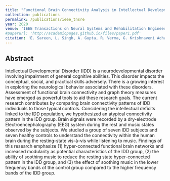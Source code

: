 ```yaml
---
title: "Functional Brain Connectivity Analysis in Intellectual Developmental Disorder during Music Perception"
collection: publications
permalink: /publications/ieee_tnsre
year: 2020
venue: 'IEEE Transactions on Neural Systems and Rehabilitation Engineering'
#paperurl: 'http://academicpages.github.io/files/paper1.pdf'
citation: 'E. Sareen, L. Singh, A. Gupta, R. Verma, G. Krishnaveni Achary and B. Varkey, (2020) "Functional Brain Connectivity Analysis in Intellectual Developmental Disorder during Music Perception," in <i>IEEE Transactions on Neural Systems and Rehabilitation Engineering </i>, doi: 10.1109/TNSRE.2020.3024937.'
---
```


## Abstract
Intellectual Developmental Disorder (IDD) is a neurodevelopmental disorder involving impairment of general cognitive abilities. This disorder impacts the conceptual, social, and practical skills adversely. There is a growing interest in exploring the neurological behavior associated with these disorders. Assessment of functional brain connectivity and graph theory measures have emerged as powerful tools to aid these research goals. The current research contributes by comparing brain connectivity patterns of IDD individuals to those typical controls. Considering the intellectual deficits linked to the IDD population, we hypothesized an atypical connectivity pattern in the IDD group. Brain signals were recorded by a dry-electrode Electroencephalography (EEG) system during the rest and music states observed by the subjects. We studied a group of seven IDD subjects and seven healthy controls to understand the connectivity within the human brain during the resting-state vis-à-vis while listening to music. Findings of this research emphasize (1) hyper-connected functional brain networks and increased modularity as potential characteristics of the IDD group, (2) the ability of soothing music to reduce the resting state hyper-connected pattern in the IDD group, and (3) the effect of soothing music in the lower frequency bands of the control group compared to the higher frequency bands of the IDD group.
